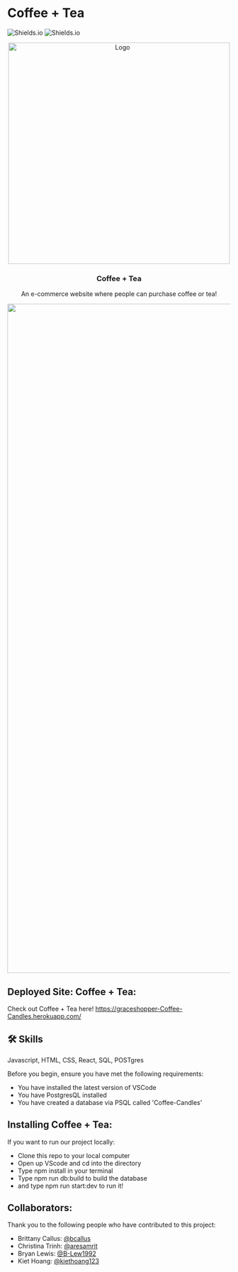 # Coffee + Tea

<!-- BADGES -->

![Shields.io](https://img.shields.io/github/commit-activity/w/bcallus/Coffee-Candles?style=plastic)
![Shields.io](https://img.shields.io/github/languages/code-size/bcallus/Coffee-Candles?style=social)

<!-- LOGO -->
<p align="center">
  <a href="https://imgur.com/n3jxcay">
    <img width="500" src="https://imgur.com/n3jxcay" alt="Logo">
  </a>

  <h3 align="center">Coffee + Tea</h3>
  
  <p align="center">
An e-commerce website where people can purchase coffee or tea!
    <br />

<!-- SCREENSHOT -->
<p align="center">
  <a href="https://imgur.com/Z46LF0a">
    <img width="1512" alt="screenshot of landing page" src="https://imgur.com/Z46LF0a">
  </a>

## Deployed Site: Coffee + Tea:

Check out Coffee + Tea here!
https://graceshopper-Coffee-Candles.herokuapp.com/

## 🛠 Skills

Javascript, HTML, CSS, React, SQL, POSTgres

Before you begin, ensure you have met the following requirements:

- You have installed the latest version of VSCode
- You have PostgresQL installed
- You have created a database via PSQL called 'Coffee-Candles'

## Installing Coffee + Tea:

If you want to run our project locally:

- Clone this repo to your local computer
- Open up VScode and cd into the directory
- Type npm install in your terminal
- Type npm run db:build to build the database
- and type npm run start:dev to run it!

## Collaborators:

Thank you to the following people who have contributed to this project:

- Brittany Callus: [@bcallus](https://github.com/bcallus)
- Christina Trinh: [@aresamrit](https://github.com/aresamrit)
- Bryan Lewis: [@B-Lew1992](https://github.com/B-Lew1992)
- Kiet Hoang: [@kiethoang123](https://github.com/kiethoang123)
